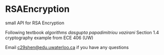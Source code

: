 # RSAEncryption
small API for RSA Encryption

Following textbook *algorithms dasgupta papadimitriou vazirani* Section 1.4 cryptography example from ECE 406 (UW)

Email c29shen@edu.uwaterloo.ca if you have any questions

